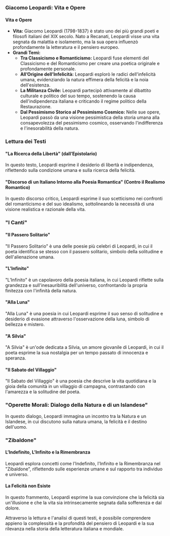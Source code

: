 ### Giacomo Leopardi: Vita e Opere

#### Vita e Opere
- **Vita:** Giacomo Leopardi (1798-1837) è stato uno dei più grandi poeti e filosofi italiani del XIX secolo. Nato a Recanati, Leopardi visse una vita segnata da malattia e isolamento, ma la sua opera influenzò profondamente la letteratura e il pensiero europeo.
- **Grandi Temi:**
  - **Tra Classicismo e Romanticismo:** Leopardi fuse elementi del Classicismo e del Romanticismo per creare una poetica originale e profondamente personale.
  - **All’Origine dell’Infelicità:** Leopardi esplorò le radici dell'infelicità umana, evidenziando la natura effimera della felicità e la noia dell'esistenza.
  - **La Militanza Civile:** Leopardi partecipò attivamente al dibattito culturale e politico del suo tempo, sostenendo la causa dell'indipendenza italiana e criticando il regime politico della Restaurazione.
  - **Dal Pessimismo Storico al Pessimismo Cosmico:** Nelle sue opere, Leopardi passò da una visione pessimistica della storia umana alla consapevolezza del pessimismo cosmico, osservando l'indifferenza e l'inesorabilità della natura.

### Lettura dei Testi

#### "La Ricerca della Libertà" (dall’Epistolario)
In questo testo, Leopardi esprime il desiderio di libertà e indipendenza, riflettendo sulla condizione umana e sulla ricerca della felicità.

#### "Discorso di un Italiano Intorno alla Poesia Romantica" (Contro il Realismo Romantico)
In questo discorso critico, Leopardi esprime il suo scetticismo nei confronti del romanticismo e del suo idealismo, sottolineando la necessità di una visione realistica e razionale della vita.

### "I Canti"

#### "Il Passero Solitario"
"Il Passero Solitario" è una delle poesie più celebri di Leopardi, in cui il poeta identifica se stesso con il passero solitario, simbolo della solitudine e dell'alienazione umana.

#### "L’Infinito"
"L’Infinito" è un capolavoro della poesia italiana, in cui Leopardi riflette sulla grandezza e sull'inesauribilità dell'universo, confrontando la propria finitezza con l'infinità della natura.

#### "Alla Luna"
"Alla Luna" è una poesia in cui Leopardi esprime il suo senso di solitudine e desiderio di evasione attraverso l'osservazione della luna, simbolo di bellezza e mistero.

#### "A Silvia"
"A Silvia" è un'ode dedicata a Silvia, un amore giovanile di Leopardi, in cui il poeta esprime la sua nostalgia per un tempo passato di innocenza e speranza.

#### "Il Sabato del Villaggio"
"Il Sabato del Villaggio" è una poesia che descrive la vita quotidiana e la gioia della comunità in un villaggio di campagna, contrastando con l'amarezza e la solitudine del poeta.

### "Operette Morali: Dialogo della Natura e di un Islandese"

In questo dialogo, Leopardi immagina un incontro tra la Natura e un Islandese, in cui discutono sulla natura umana, la felicità e il destino dell'uomo.

### "Zibaldone"

#### L’Indefinito, L’Infinito e la Rimembranza
Leopardi esplora concetti come l'Indefinito, l'Infinito e la Rimembranza nel "Zibaldone", riflettendo sulle esperienze umane e sul rapporto tra individuo e universo.

#### La Felicità non Esiste
In questo frammento, Leopardi esprime la sua convinzione che la felicità sia un'illusione e che la vita sia intrinsecamente segnata dalla sofferenza e dal dolore.

Attraverso la lettura e l'analisi di questi testi, è possibile comprendere appieno la complessità e la profondità del pensiero di Leopardi e la sua rilevanza nella storia della letteratura italiana e mondiale.